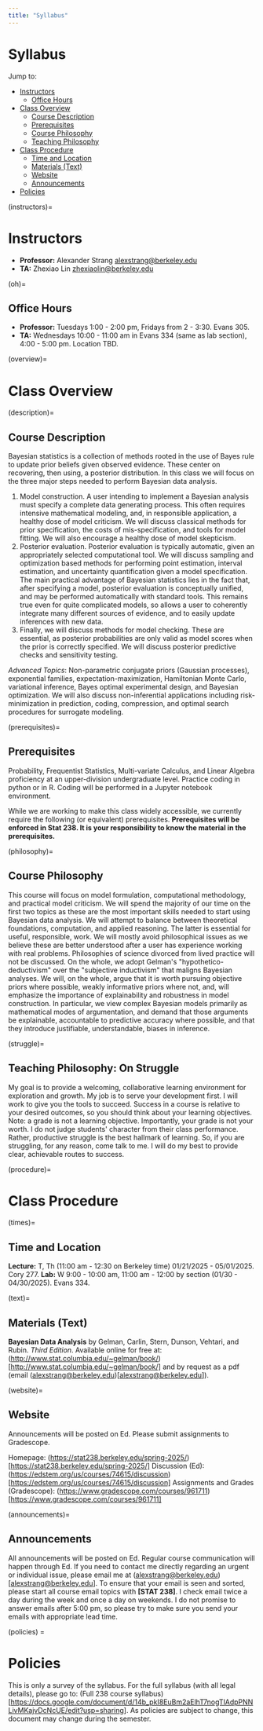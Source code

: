 ```yaml
---
title: "Syllabus"
---
```


# Syllabus

Jump to:

- [Instructors](#instructors)
  - [Office Hours](#oh)
- [Class Overview](#overview)
  - [Course Description](#description)
  - [Prerequisites](#prerequisites)
  - [Course Philosophy](#philosophy)
  - [Teaching Philosophy](#struggle)
- [Class Procedure](#procedure)
  - [Time and Location](#times)
  - [Materials (Text)](#text)
  - [Website](#website)
  - [Announcements](#announcements)
- [Policies](#policies)


(instructors)=
# Instructors

- **Professor:** Alexander Strang  [alexstrang@berkeley.edu](alexstrang@berkeley.edu)
- **TA:** Zhexiao Lin [zhexiaolin@berkeley.edu](zhexiaolin@berkeley.edu)

(oh)=
## Office Hours

- **Professor:** Tuesdays 1:00 - 2:00 pm, Fridays from 2 - 3:30. Evans 305. 
- **TA:** Wednesdays 10:00 - 11:00 am in Evans 334 (same as lab section), 4:00 - 5:00 pm. Location TBD. 

(overview)=
# Class Overview

(description)=
## Course Description

Bayesian statistics is a collection of methods rooted in the use of Bayes rule to update prior beliefs given observed evidence. These center on recovering, then using, a posterior distribution. In this class we will focus on the three major steps needed to perform Bayesian data analysis.

1. Model construction. A user intending to implement a Bayesian analysis must specify a complete data generating process. This often requires intensive mathematical modeling, and, in responsible application, a healthy dose of model criticism. We will discuss classical methods for prior specification, the costs of mis-specification, and tools for model fitting. We will also encourage a healthy dose of model skepticism. 
1. Posterior evaluation. Posterior evaluation is typically automatic, given an appropriately selected computational tool. We will discuss sampling and optimization based methods for performing point estimation, interval estimation, and uncertainty quantification given a model specification. The main practical advantage of Bayesian statistics lies in the fact that, after specifying a model, posterior evaluation is conceptually unified, and may be performed automatically with standard tools. This remains true even for quite complicated models, so allows a user to coherently integrate many different sources of evidence, and to easily update inferences with new data. 
1. Finally, we will discuss methods for model checking. These are essential, as posterior probabilities are only valid as model scores when the prior is correctly specified. We will discuss posterior predictive checks and sensitivity testing. 

*Advanced Topics*: Non-parametric conjugate priors (Gaussian processes), exponential families, expectation-maximization, Hamiltonian Monte Carlo, variational inference, Bayes optimal experimental design, and Bayesian optimization. We will also discuss non-inferential applications including risk-minimization in prediction, coding, compression, and optimal search procedures for surrogate modeling. 

(prerequisites)=
## Prerequisites

Probability, Frequentist Statistics, Multi-variate Calculus, and Linear Algebra proficiency at an upper-division undergraduate level. Practice coding in python or in R. Coding will be performed in a Jupyter notebook environment.

While we are working to make this class widely accessible, we currently require the following (or equivalent) prerequisites. **Prerequisites will be enforced in Stat 238. It is your responsibility to know the material in the prerequisites.** 

(philosophy)= 
## Course Philosophy

This course will focus on model formulation, computational methodology, and practical model criticism. We will spend the majority of our time on the first two topics as these are the most important skills needed to start using Bayesian data analysis. We will attempt to balance between theoretical foundations, computation, and applied reasoning. The latter is essential for useful, responsible, work. We will mostly avoid philosophical issues as we believe these are better understood after a user has experience working with real problems. Philosophies of science divorced from lived practice will not be discussed. On the whole, we adopt Gelman's "hypothetico-deductivism" over the "subjective inductivism" that maligns Bayesian analyses. We will, on the whole, argue that it is worth pursuing objective priors where possible, weakly informative priors where not, and, will emphasize the importance of explainability and robustness in model construction. In particular, we view complex Bayesian models primarily as mathematical modes of argumentation, and demand that those arguments be explainable, accountable to predictive accuracy where possible, and that they introduce justifiable, understandable, biases in inference. 

(struggle)=
## Teaching Philosophy: On Struggle
My goal is to provide a welcoming, collaborative learning environment for exploration and growth. My job is to serve your development first. I will work to give you the tools to succeed. Success in a course is relative to your desired outcomes, so you should think about your learning objectives. Note: a grade is not a learning objective. Importantly, your grade is not your worth. I do not judge students' character from their class performance. Rather, productive struggle is the best hallmark of learning. So, if you are struggling, for any reason, come talk to me. I will do my best to provide clear, achievable routes to success.

(procedure)=
# Class Procedure

(times)=
## Time and Location

**Lecture:** T, Th (11:00 am - 12:30 on Berkeley time) 01/21/2025 - 05/01/2025. Cory 277.
**Lab:** W 9:00 - 10:00 am, 11:00 am - 12:00 by section (01/30 - 04/30/2025). Evans 334.

(text)= 
## Materials (Text)

**Bayesian Data Analysis** by Gelman, Carlin, Stern, Dunson, Vehtari, and Rubin. *Third Edition*. Available online for free at: (http://www.stat.columbia.edu/~gelman/book/)[http://www.stat.columbia.edu/~gelman/book/] and by request as a pdf (email (alexstrang@berkeley.edu)[alexstrang@berkeley.edu]). 

(website)=
## Website

Announcements will be posted on Ed. Please submit assignments to Gradescope. 

Homepage: (https://stat238.berkeley.edu/spring-2025/)[https://stat238.berkeley.edu/spring-2025/]
Discussion (Ed): (https://edstem.org/us/courses/74615/discussion)[https://edstem.org/us/courses/74615/discussion]
Assignments and Grades (Gradescope): (https://www.gradescope.com/courses/961711)[https://www.gradescope.com/courses/961711]

(announcements)=
## Announcements

All announcements will be posted on Ed. Regular course communication will happen through Ed. If you need to contact me directly regarding an urgent or individual issue, please email me at (alexstrang@berkeley.edu)[alexstrang@berkeley.edu]. To ensure that your email is seen and sorted, please start all course email topics with **[STAT 238]**. I check email twice a day during the week and once a day on weekends. I do not promise to answer emails after 5:00 pm, so please try to make sure you send your emails with appropriate lead time. 

(policies) = 
# Policies

This is only a survey of the syllabus. For the full syllabus (with all legal details), please go to: (Full 238 course syllabus)[https://docs.google.com/document/d/14b_pkI8EuBm2aElhT7nogTlAdpPNNLivMKajvDcNcUE/edit?usp=sharing]. As policies are subject to change, this document may change during the semester. 